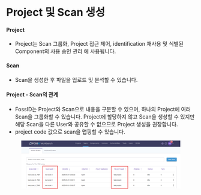 # Project 및 Scan 생성

#### Project

* Project는 Scan 그룹화, Project 접근 제어, identification 재사용 및 식별된 Component의 사용 승인 관리 에 사용됩니다.

#### Scan

* Scan을 생성한 후 파일을 업로드 및 분석할 수 있습니다.

#### Project - Scan의 관계

* FossID는 Project와 Scan으로 내용을 구분할 수 있으며, 하나의 Project에 여러 Scan을 그룹화할 수 있습니다. Project에 할당하지 않고 Scan을 생성할 수 있지만 해당 Scan을 다른 User와 공유할 수 없으므로 Project 생성을 권장합니다.
* project code 값으로 scan을 맵핑할 수 있습니다.

<figure><img src="../../.gitbook/assets/화면 캡처 2025-05-21 133352.png" alt=""><figcaption></figcaption></figure>

